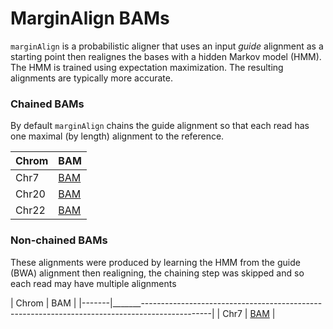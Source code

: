 # MarginAlign BAMs
`marginAlign` is a probabilistic aligner that uses an input _guide_ alignment as a starting point then realignes the
bases with a hidden Markov model (HMM). The HMM is trained using expectation maximization. The resulting alignments are
typically more accurate.

### Chained BAMs
By default `marginAlign` chains the guide alignment so that each read has one maximal (by length) alignment to the
reference.

| Chrom | BAM                                                                                      |
|-------|------------------------------------------------------------------------------------------|
| Chr7  | [BAM](https://s3-us-west-2.amazonaws.com/arand-minion-na12878/chr7/chr7_realigned.bam)   |
| Chr20 | [BAM](https://s3-us-west-2.amazonaws.com/arand-minion-na12878/chr20/chr20_realigned.bam) |
| Chr22 | [BAM](https://s3-us-west-2.amazonaws.com/arand-minion-na12878/chr22/chr22_realigned.bam) |

### Non-chained BAMs
These alignments were produced by learning the HMM from the guide (BWA) alignment then realigning, the chaining step was
skipped and so each read may have multiple alignments

| Chrom | BAM                                                                                           |
|-------|_______-----------------------------------------------------------------------------------------------|
| Chr7  | [BAM](https://s3-us-west-2.amazonaws.com/arand-minion-na12878/chr7/chr7_noChain_realigned.bam_) |
